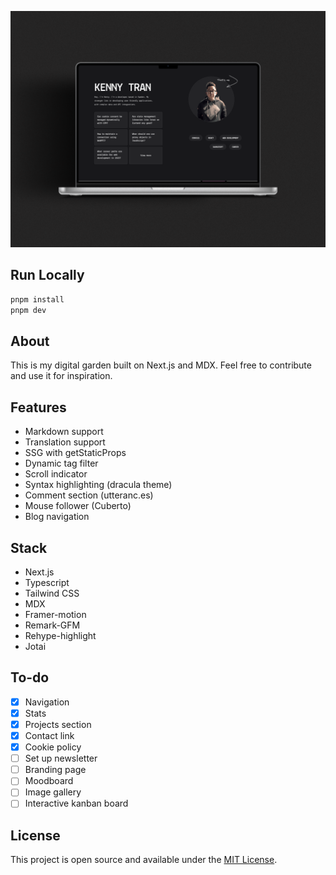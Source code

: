 ![screenshot](./public/digital-garden.png)

## Run Locally

```bash
pnpm install
pnpm dev
```

## About

This is my digital garden built on Next.js and MDX. Feel free to contribute and use it for inspiration.

## Features

- Markdown support
- Translation support
- SSG with getStaticProps
- Dynamic tag filter
- Scroll indicator
- Syntax highlighting (dracula theme)
- Comment section (utteranc.es)
- Mouse follower (Cuberto)
- Blog navigation

## Stack

- Next.js
- Typescript
- Tailwind CSS
- MDX
- Framer-motion
- Remark-GFM
- Rehype-highlight
- Jotai

## To-do

- [x] Navigation
- [x] Stats
- [x] Projects section
- [x] Contact link
- [x] Cookie policy
- [ ] Set up newsletter
- [ ] Branding page
- [ ] Moodboard
- [ ] Image gallery
- [ ] Interactive kanban board

## License

This project is open source and available under the [MIT License](LICENSE.md).
